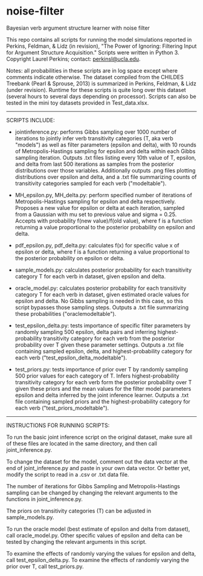 # noise-filter
Bayesian verb argument structure learner with noise filter

This repo contains all scripts for running the model simulations reported in Perkins, Feldman, & Lidz (in revision), "The Power of Ignoring: Filtering Input for Argument Structure Acquisition." Scripts were written in Python 3. Copyright Laurel Perkins; contact: perkinsl@ucla.edu.

Notes: all probabilities in these scripts are in log space except where comments indicate otherwise. The dataset compiled from the CHILDES Treebank (Pearl & Sprouse, 2013) is summarized in Perkins, Feldman, & Lidz (under revision). Runtime for these scripts is quite long over this dataset (several hours to several days depending on processor). Scripts can also be tested in the mini toy datasets provided in Test_data.xlsx.

----------------------------------------------------------------
SCRIPTS INCLUDE:

- jointinference.py: performs Gibbs sampling over 1000 number of iterations to jointly infer verb transitivity categories (T, aka verb "models") as well as filter parameters (epsilon and delta), with 10 rounds of Metropolis-Hastings sampling for epsilon and delta within each Gibbs sampling iteration. Outputs .txt files listing every 10th value of T, epsilon, and delta from last 500 iterations as samples from the posterior distributions over those variables. Additionally outputs .png files plotting distributions over epsilon and delta, and a .txt file summarizing counts of transitivity categories sampled for each verb ("modeltable").

- MH_epsilon.py, MH_delta.py: perform specified number of iterations of Metropolis-Hastings sampling for epsilon and delta respectively. Proposes a new value for epsilon or delta at each iteration, sampled from a Gaussian with mu set to previous value and sigma = 0.25. Accepts with probability f(new value)/f(old value), where f is a function returning a value proportional to the posterior probability on epsilon and delta.

- pdf_epsilon.py, pdf_delta.py: calculates f(x) for specific value x of epsilon or delta, where f is a function returning a value proportional to the posterior probability on epsilon or delta.

- sample_models.py: calculates posterior probability for each transitivity category T for each verb in dataset, given epsilon and delta.

- oracle_model.py: calculates posterior probability for each transitivity category T for each verb in dataset, given estimated oracle values for epsilon and delta. No Gibbs sampling is needed in this case, so this script bypasses those sampling steps. Outputs a .txt file summarizing these probabilities ("oraclemodeltable").

- test_epsilon_delta.py: tests importance of specific filter parameters by randomly sampling 500 epsilon, delta pairs and inferring highest-probability transitivity category for each verb from the posterior probability over T given these parameter settings. Outputs a .txt file containing sampled epsilon, delta, and highest-probability category for each verb ("test_epsilon_delta_modeltable").

- test_priors.py: tests importance of prior over T by randomly sampling 500 prior values for each category of T. Infers highest-probability transitivity category for each verb form the posterior probability over T given these priors and the mean values for the filter model parameters epsilon and delta inferred by the joint inference learner. Outputs a .txt file containing sampled priors and the highest-probability category for each verb ("test_priors_modeltable").

-----------------------------------------------------------------
INSTRUCTIONS FOR RUNNING SCRIPTS:

To run the basic joint inference script on the original dataset, make sure all of these files are located in the same directory, and then call joint_inference.py.

To change the dataset for the model, comment out the data vector at the end of joint_inference.py and paste in your own data vector. Or better yet, modify the script to read in a .csv or .txt data file.

The number of iterations for Gibbs Sampling and Metropolis-Hastings sampling can be changed by changing the relevant arguments to the functions in joint_inference.py. 

The priors on transitivity categories (T) can be adjusted in sample_models.py.

To run the oracle model (best estimate of epsilon and delta from dataset), call oracle_model.py. Other specific values of epsilon and delta can be tested by changing the relevant arguments in this script.

To examine the effects of randomly varying the values for epsilon and delta, call test_epsilon_delta.py. To examine the effects of randomly varying the prior over T, call test_priors.py.
